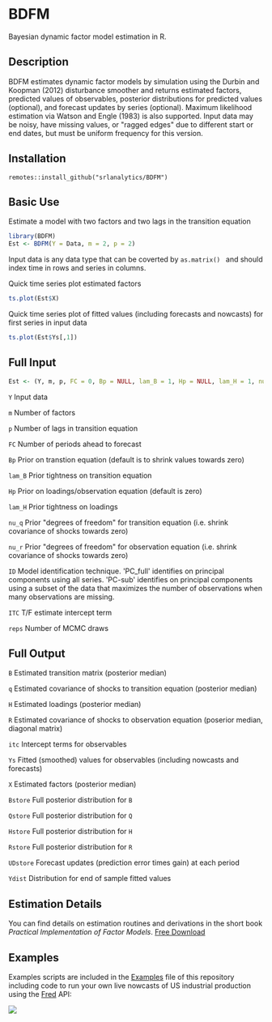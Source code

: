 # BDFM
Bayesian dynamic factor model estimation in R.

## Description

BDFM estimates dynamic factor models by simulation using the Durbin and Koopman (2012) disturbance smoother and returns estimated factors, predicted values of observables, posterior distributions for predicted values (optional), and forecast updates by series (optional). Maximum likelihood estimation via Watson and Engle (1983) is also supported. Input data may be noisy, have missing values, or "ragged edges" due to different start or end dates, but must be uniform frequency for this version. 

## Installation

```t
remotes::install_github("srlanalytics/BDFM")
```

## Basic Use

Estimate a model with two factors and two lags in the transition equation
```r
library(BDFM)
Est <- BDFM(Y = Data, m = 2, p = 2)
```
Input data is any data type that can be coverted by ```as.matrix() ``` and should index time in rows and series in columns.

Quick time series plot estimated factors
```r
ts.plot(Est$X)
```
Quick time series plot of fitted values (including forecasts and nowcasts) for first series in input data
```r
ts.plot(Est$Ys[,1])
```

## Full Input

```r
Est <- (Y, m, p, FC = 0, Bp = NULL, lam_B = 1, Hp = NULL, lam_H = 1, nu_q = NULL, nu_r = NULL, ID = "PC_full", ITC = T, reps = 1000)
```

```Y```     Input data

```m```     Number of factors

```p```     Number of lags in transition equation

```FC```    Number of periods ahead to forecast

```Bp```    Prior on transtion equation (default is to shrink values towards zero)

```lam_B``` Prior tightness on transition equation

```Hp```    Prior on loadings/observation equation (default is zero)

```lam_H``` Prior tightness on loadings

```nu_q```  Prior "degrees of freedom" for transition equation (i.e. shrink covariance of shocks towards zero)

```nu_r```  Prior "degrees of freedom" for observation equation (i.e. shrink covariance of shocks towards zero)

```ID```    Model identification technique. 'PC_full' identifies on principal components using all series. 'PC-sub' identifies on principal components using a subset of the data that maximizes the number of observations when many observations are missing.

```ITC``` T/F estimate intercept term

```reps``` Number of MCMC draws

## Full Output

```B``` Estimated transition matrix (posterior median)

```q``` Estimated covariance of shocks to transition equation (posterior median)

```H``` Estimated loadings (posterior median)

```R``` Estimated covariance of shocks to observation equation (poserior median, diagonal matrix)

```itc``` Intercept terms for observables

```Ys``` Fitted (smoothed) values for observables (including nowcasts and forecasts)

```X``` Estimated factors (posterior median)

```Bstore``` Full posterior distribution for ```B```

```Qstore``` Full posterior distribution for ```Q```

```Hstore``` Full posterior distribution for ```H```

```Rstore``` Full posterior distribution for ```R```

```UDstore``` Forecast updates (prediction error times gain) at each period

```Ydist```  Distribution for end of sample fitted values

## Estimation Details

You can find details on estimation routines and derivations in the short book *Practical Implementation of Factor Models*. [Free Download](http://srlquantitative.com)

## Examples

Examples scripts are included in the [Examples](https://github.com/srlanalytics/BDFM/tree/master/inst/Examples) file of this repository including code to run your own live nowcasts of US industrial production using the [Fred](https://fred.stlouisfed.org/) API:

![](https://github.com/srlanalytics/BDFM/blob/master/img/US_IP.png)
